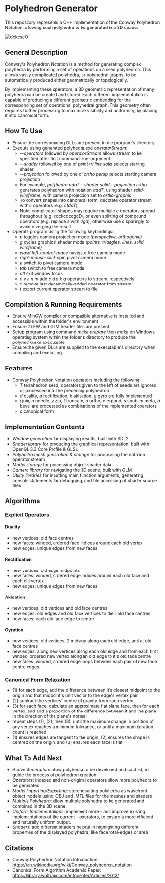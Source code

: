 # Polyhedron Generator
This repository represents a C++ implementation of the Conway Polyhedron Notation, allowing such polyhedra to be generated in a 3D space.

![dckcscO](https://github.com/RyanAllcock/PolyhedronGenerator/assets/133653065/4121f4ff-f90f-4f1c-98e7-311ddae99682)

## General Description
Conway's Polyhedron Notation is a method for generating complex polyhedra by performing a set of operations on a seed polyhedron. This allows vastly complicated polyhedra, or polyhedral graphs, to be automatically produced either geometrically or topologically.

By implementing these operators, a 3D geometric representation of many polyhedra can be created and stored. Each different implementation is capable of producing a different geometric embedding for the corresponding set of operations' polyhedral graph. This geometry often requires further processing to maximise visibility and uniformity, by placing it into canonical form.

## How To Use
- Ensure the corresponding DLLs are present in the program's directory
- Execute using generated polyhedra.exe *operatorStream*:
	- *--operators* followed by *operatorStream* allows stream to be specified after first command-line-argument
	- *--shader* followed by one of *point tri line solid* selects starting shader
	- *--projection* followed by one of *ortho persp* selects starting camera projection
	- For example, *polyhedra adaT --shader solid --projection ortho* generates polyhedron with notation *adaT*, using shader *solid-wireframe*, with camera projection set to *ortho-graphic*
	- To convert shapes into canonical form, decorate operator stream with *c* operators (e.g. *ctdaT*)
	- Note: complicated shapes may require multiple *c* operators spread throughout (e.g. cdckcdccgcD), or even splitting of compound operators (e.g. replace *s* with *dgd*), otherwise use *c* sparingly to avoid diverging the result
- Operate program using the following keybindings:
	- *p* toggles camera projection mode *(perspective, orthogonal)*
	- *g* cycles graphical shader mode *(points, triangles, lines, solid wireframe)*
	- *wasd left-control space* navigate free camera mode
	- *right-mouse-click* spin pivot camera mode
	- *e* switch to pivot camera mode
	- *tab* switch to free camera mode
	- *alt* exit window focus
	- *c v b n m* add *c d a k g* operators to stream, respectively
	- *x* remove last dynamically-added operator from stream
	- *t* export current operator stream to file

## Compilation & Running Requirements
- Ensure MinGW compiler or compatible alternative is installed and accessible within the folder's environment
- Ensure GLEW and GLM header files are present
- Setup program using command *make prepare* then *make* on Windows operating system within the folder's directory to produce the *polyhedra.exe* executable
- Ensure the given DLLs are supplied to the executable's directory when compiling and executing

## Features
- Conway Polyhedron Notation operators including the following:
	- *T* tetrahedron seed; operators given to the left of seeds are ignored or processed into the preceding polyhedron
	- *d* duality, *a* rectification, *k* akisation, *g* gyro are fully implemented
	- *j* join, *n* needle, *z* zip, *t* truncate, *o* ortho, *e* expand, *s* snub, *m* meta, *b* bevel are processed as combinations of the implemented operators
	- *c* canonical form

## Implementation Contents
- *Window generation* for displaying results, built with SDL2
- *Shader library* for producing the graphical representation, built with OpenGL 3.3 Core Profile & GLSL
- *Polyhedra mesh generation & storage* for processing the notation operator stream
- *Model storage* for processing object shader data
- *Camera library* for navigating the 3D scene, built with GLM
- *Utility libraries* for inputting main function arguments, generating console statements for debugging, and file accessing of shader source files

## Algorithms

### Explicit Operators
#### Duality
- new vertices: old face centres
- new faces: winded, ordered face indices around each old vertex
- new edges: unique edges from new faces
#### Rectification
- new vertices: old edge midpoints
- new faces: winded, ordered edge indices around each old face and each old vertex
- new edges: unique edges from new faces
#### Akisation
- new vertices: old vertices and old face centres
- new edges: old edges and old face vertices to their old face centres
- new faces: each old face edge to centre
#### Gyration
- new vertices: old vertices, 2 midway along each old edge, and at old face centres
- new edges: along new vertices along each old edge and from each first winded, ordered new vertex along an old edge to it's old face centre
- new faces: winded, ordered edge loops between each pair of new face centre edges

### Canonical Form Relaxation
- (1) for each edge, add the difference between it's closest midpoint to the origin and that midpoint's unit vector to the edge's vertex pair
- (2) subtract the vertices' centre of gravity from each vertex
- (3) for each face, calculate an approximate flat plane face, then for each vertex, and add a proportion of the difference between it and the plane in the direction of the plane's normal
- repeat steps (1), (2), then (3), until the maximum change in position of any vertex reaches a minimum tolerance, or until a maximum iteration count is reached
- (1) ensures edges are tangent to the origin, (2) ensures the shape is centred on the origin, and (3) ensures each face is flat

## What To Add Next
- *Active Generation*: allow polyhedra to be developed and cached, to guide the process of polyhedron creation
- *Operators*: indexed and non-original operators allow more polyhedra to be generated
- *Model Importing/Exporting*: store resulting polyhedra as wavefront object models using .OBJ and .MTL files for the meshes and shaders
- *Multiple Polyhedra*: allow multiple polyhedra to be generated and combined in the 3D scene
- *Uniform Implementations*: implement more - and improve existing implementations of the current - operators, to ensure a more efficient and naturally uniform output.
- *Shaders*: add different shaders helpful in highlighting different properties of the displayed polyhedra, like face total-edges or area

## Citations
- Conway Polyhedron Notation Introduction: https://en.wikipedia.org/wiki/Conway_polyhedron_notation
- Canonical Form Algorithm Academic Paper: https://library.wolfram.com/infocenter/Articles/2012/